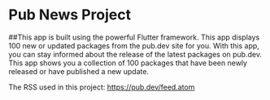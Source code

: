 # Pub News Project

##This app is built using the powerful Flutter framework. This app displays 100 new or updated packages from the pub.dev site for you. With this app, you can stay informed about the release of the latest packages on pub.dev. This app shows you a collection of 100 packages that have been newly released or have published a new update.

The RSS used in this project: 
https://pub.dev/feed.atom
